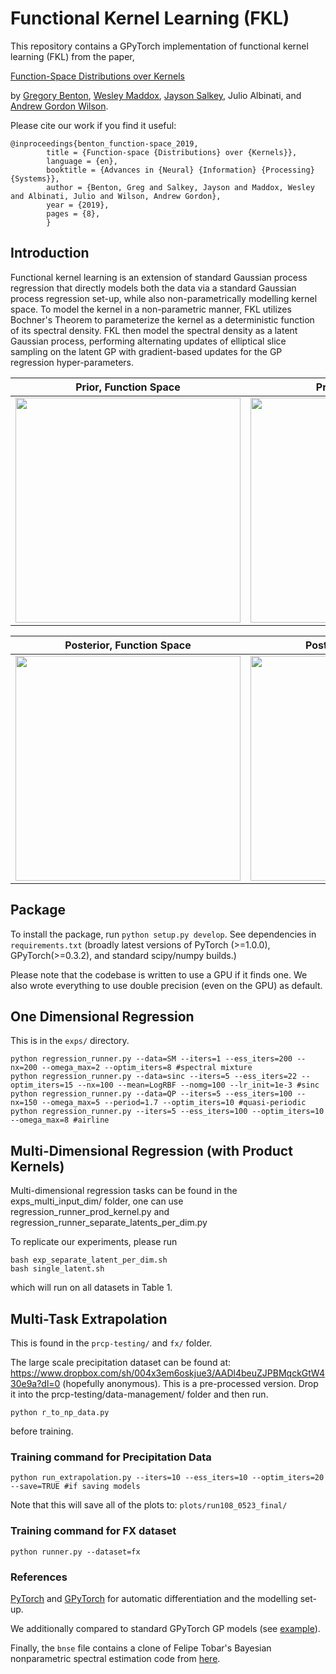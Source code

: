 # Functional Kernel Learning (FKL)

This repository contains a GPyTorch implementation of functional kernel learning (FKL) from the paper,

[Function-Space Distributions over Kernels](http://papers.nips.cc/paper/9634-function-space-distributions-over-kernels)

by [Gregory Benton](https://g-benton.github.io/), [Wesley Maddox](https://wjmaddox.github.io), [Jayson Salkey](https://cs.nyu.edu/~jps777/), Julio Albinati, and [Andrew Gordon Wilson](https://cims.nyu.edu/~andrewgw/).

Please cite our work if you find it useful:
```
@inproceedings{benton_function-space_2019,
        title = {Function-space {Distributions} over {Kernels}},
        language = {en},
        booktitle = {Advances in {Neural} {Information} {Processing} {Systems}},
        author = {Benton, Greg and Salkey, Jayson and Maddox, Wesley and Albinati, Julio and Wilson, Andrew Gordon},
        year = {2019},
        pages = {8},
        }
```

## Introduction

Functional kernel learning is an extension of standard Gaussian process regression that directly models both
the data via a standard Gaussian process regression set-up, while also non-parametrically modelling kernel space.
To model the kernel in a non-parametric manner, FKL utilizes Bochner's Theorem to parameterize the kernel as a
deterministic function of its spectral density. FKL then model the spectral density as a latent Gaussian process,
performing alternating updates of elliptical slice sampling on the latent GP with gradient-based updates for the
GP regression hyper-parameters.

|     Prior, Function Space |   Prior, Kernel Space  |
:-------------------------:|:-------------------------:
<img src="plots/prior-data.png" width="360"> | <img src="plots/prior-kern.png" width="360">

|     Posterior, Function Space |   Posterior, Kernel Space  |
:-------------------------:|:-------------------------:
<img src="plots/post-data.png" width="360"> | <img src="plots/post-kern.png" width="360">

## Package

To install the package, run `python setup.py develop`.
See dependencies in `requirements.txt` (broadly latest versions of PyTorch (>=1.0.0), GPyTorch(>=0.3.2), and standard scipy/numpy builds.)

Please note that the codebase is written to use a GPU if it finds one. We also wrote everything to use double precision (even on the GPU) as default.

## One Dimensional Regression

This is in the `exps/` directory.

```
python regression_runner.py --data=SM --iters=1 --ess_iters=200 --nx=200 --omega_max=2 --optim_iters=8 #spectral mixture
python regression_runner.py --data=sinc --iters=5 --ess_iters=22 --optim_iters=15 --nx=100 --mean=LogRBF --nomg=100 --lr_init=1e-3 #sinc
python regression_runner.py --data=QP --iters=5 --ess_iters=100 --nx=150 --omega_max=5 --period=1.7 --optim_iters=10 #quasi-periodic
python regression_runner.py --iters=5 --ess_iters=100 --optim_iters=10 --omega_max=8 #airline
```

## Multi-Dimensional Regression (with Product Kernels)

Multi-dimensional regression tasks can be found in the exps_multi_input_dim/ folder, one can use
regression_runner_prod_kernel.py and regression_runner_separate_latents_per_dim.py

To replicate our experiments, please run
```
bash exp_separate_latent_per_dim.sh
bash single_latent.sh
```
which will run on all datasets in Table 1.

## Multi-Task Extrapolation

This is found in the `prcp-testing/` and `fx/` folder.

The large scale precipitation dataset can be found at: https://www.dropbox.com/sh/004x3em6oskjue3/AADl4beuZJPBMqckGtW430e9a?dl=0 (hopefully anonymous).
This is a pre-processed version. Drop it into the prcp-testing/data-management/ folder and then run.

```
python r_to_np_data.py
```

before training.

### Training command for Precipitation Data

```
python run_extrapolation.py --iters=10 --ess_iters=10 --optim_iters=20 --save=TRUE #if saving models
```

Note that this will save all of the plots to: `plots/run108_0523_final/`

### Training command for FX dataset

```
python runner.py --dataset=fx
```

### References

[PyTorch](https://pytorch.org) and [GPyTorch](https://gpytorch.ai) for automatic differentiation and the modelling set-up.

We additionally compared to standard GPyTorch GP models (see [example](https://github.com/cornellius-gp/gpytorch/blob/master/examples/01_Simple_GP_Regression/Simple_GP_Regression.ipynb)).

Finally, the `bnse` file contains a clone of Felipe Tobar's Bayesian nonparametric spectral estimation code from [here](https://github.com/GAMES-UChile/BayesianSpectralEstimation).
